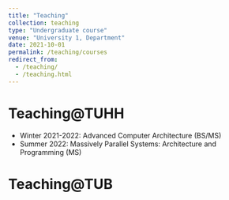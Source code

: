 ```yaml
---
title: "Teaching"
collection: teaching
type: "Undergraduate course"
venue: "University 1, Department"
date: 2021-10-01
permalink: /teaching/courses
redirect_from: 
  - /teaching/
  - /teaching.html
---
```


Teaching@TUHH
===

* Winter 2021-2022: Advanced Computer Architecture (BS/MS)
* Summer 2022: Massively Parallel Systems: Architecture and Programming (MS)

Teaching@TUB 
===
